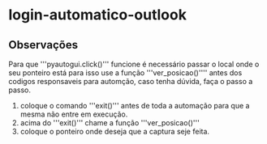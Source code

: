 # login-automatico-outlook
## Observações
Para que '''pyautogui.click()''' funcione é necessário passar o local onde o seu ponteiro está
para isso use a função '''ver_posicao()'''' antes dos codigos responsaveis para automção, caso tenha dúvida,
faça o passo a passo.
1. coloque o comando '''exit()''' antes de toda a automação para que a mesma não entre em execução.
2. acima do '''exit()''' chame a função '''ver_posicao()'''
3. coloque o ponteiro onde deseja que a captura seje feita.
